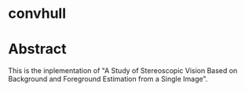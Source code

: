 # convhull
# Abstract
This is the inplementation of "A Study of Stereoscopic Vision Based on Background and Foreground Estimation from a Single Image".
